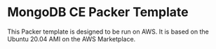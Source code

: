 # MongoDB CE Packer Template

This Packer template is designed to be run on AWS. It is based on the Ubuntu 20.04 AMI on the AWS Marketplace. 